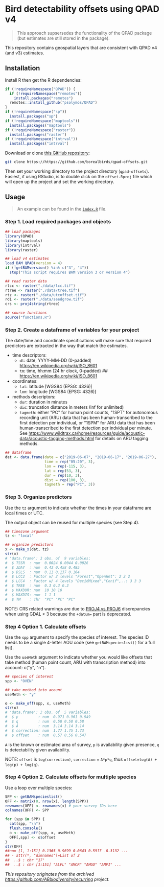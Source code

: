 # Bird detectability offsets using QPAD v4

> This approach supsersedes the functionality of the QPAD package (but estimates are still stored in the package).

This repository contains geospatial layers that are consistent with QPAD v4 (and v3) estimates.

## Installation

Install R then get the R dependencies:

```R
if (!requireNamespace("QPAD")) {
  if (!requireNamespace("remotes"))
    install.packages("remotes")
  remotes::install_github("psolymos/QPAD")
}
if (!requireNamespace("sp"))
  install.packages("sp")
if (!requireNamespace("maptools"))
  install.packages("maptools")
if (!requireNamespace("raster"))
  install.packages("raster")
if (!requireNamespace("intrval"))
  install.packages("intrval")
```

Download or clone [this GitHub repository](https://github.com/borealbirds/qpad-offsets):

```bash
git clone https://https://github.com/borealbirds/qpad-offsets.git
```

Then set your working directory to the project directory (`qpad-offsets`).
Easiest, if using RStudio, is to double click on the `offset.Rproj` file
which will open up the project and set the working directory.

## Usage

> An example can be found in the [`index.R`](index.R) file.

### Step 1. Load required packages and objects

```R
## load packages
library(QPAD)
library(maptools)
library(intrval)
library(raster)

## load v4 estimates
load_BAM_QPAD(version = 4)
if (!getBAMversion() %in% c("3", "4"))
  stop("This script requires BAM version 3 or version 4")

## read raster data
rlcc <- raster("./data/lcc.tif")
rtree <- raster("./data/tree.tif")
rtz <- raster("./data/utcoffset.tif")
rd1 <- raster("./data/seedgrow.tif")
crs <- proj4string(rtree)

## source functions
source("functions.R")
```

### Step 2. Create a dataframe of variables for your project

The date/time and coordinate specifications will make sure that required predictors are extracted in the way that match the estimates.

- time descriptors:
  - `dt`: date, YYYY-MM-DD (0-padded) https://en.wikipedia.org/wiki/ISO_8601
  - `tm`: time, hh:mm (24 hr clock, 0-padded) ## https://en.wikipedia.org/wiki/ISO_8601
- coordinates:
  - `lat`: latitude [WGS84 (EPSG: 4326)]
  - `lon`: longitude [WGS84 (EPSG: 4326)]
- methods descriptors:
  - `dur`: duration in minutes
  - `dis`: truncation distance in meters (Inf for unlimited)
  - `tagmeth`: either "PC" for human point counts, "1SPT" for autonomous recording unit (ARU) data that has been human-transcribed to the first detection per individual, or "1SPM" for ARU data that has been human-transcribed to the first detection per indvidual per minute. See https://www.wildtrax.ca/home/resources/guide/acoustic-data/acoustic-tagging-methods.html for details on ARU tagging methods.
```R
## dataframe
dat <- data.frame(date = c("2019-06-07", "2019-06-17", "2019-06-27"),
                  time = rep("05:20", 3), 
                  lon = rep(-115, 3),
                  lat = rep(53, 3),
                  dur = rep(10, 3), 
                  dist = rep(100, 3),
                  tagmeth = rep("PC", 3)) 
```

### Step 3. Organize predictors

Use the `tz` argument to indicate whether the times in your dataframe are local times or UTC.

The output object can be reused for multiple species (see Step 4).

```R
## timezone argument
tz <- "local"

## organize predictors
x <- make_x(dat, tz)
str(x)
# 'data.frame':	3 obs. of  9 variables:
#  $ TSSR  : num  0.0024 0.0044 0.0026
#  $ JDAY  : num  0.43 0.458 0.485
#  $ DSLS  : num  0.11 0.137 0.164
#  $ LCC2  : Factor w/ 2 levels "Forest","OpenWet": 2 2 2
#  $ LCC4  : Factor w/ 4 levels "DecidMixed","Conif",..: 3 3 3
#  $ TREE  : num  0.3 0.3 0.3
#  $ MAXDUR: num  10 10 10
#  $ MAXDIS: num  1 1 1
#  $ TM    : chr  "PC" "PC" "PC"
```

NOTE: CRS related warnings are due to [PROJ4 vs PROJ6](https://stackoverflow.com/questions/63727886/proj4-to-proj6-upgrade-and-discarded-datum-warnings) discrepancies when using GDAL > 3 because the `+datum=` part is deprecated.

### Step 4 Option 1. Calculate offsets

Use the `spp` argument to specify the species of interest. The species ID needs to be a single 4-letter AOU code (see `getBAMspecieslist()` for a full list).

Use the `useMeth` argument to indicate whether you would like offsets that take method (human point count, ARU with transcription method) into account: c("y", "n").

```R
## species of interest
spp <- "OVEN"

## take method into acount
useMeth <- "y"

o <- make_off(spp, x, useMeth)
str(o)
# 'data.frame':	3 obs. of  5 variables:
#  $ p         : num  0.971 0.961 0.949
#  $ q         : num  0.58 0.58 0.58
#  $ A         : num  3.14 3.14 3.14
#  $ correction: num  1.77 1.75 1.73
#  $ offset    : num  0.57 0.56 0.547
```

`A` is the known or estimated area of survey, `p` is availability given presence, `q` is detectability given availability.

NOTE: `offset` is `log(correction)`, `correction` = `A*p*q`, thus `offset=log(A) + log(p) + log(q)`.

### Step 4 Option 2. Calculate offsets for multiple species

Use a loop over multiple species:

```R
SPP <- getBAMspecieslist()
OFF <- matrix(0, nrow(x), length(SPP))
rownames(OFF) <- rownames(x) # your survey IDs here
colnames(OFF) <- SPP

for (spp in SPP) {
  cat(spp, "\n")
  flush.console()
  o <- make_off(spp, x, useMeth)
  OFF[,spp] <- o$offset
}
str(OFF)
##num [1, 1:151] 0.1365 0.9699 0.0643 0.5917 -0.3132 ...
## - attr(*, "dimnames")=List of 2
##  ..$ : chr "17"
##  ..$ : chr [1:151] "ALFL" "AMCR" "AMGO" "AMPI" ...
```

*This repository originates from the archived <https://github.com/ABbiodiversity/recurring> project.*
